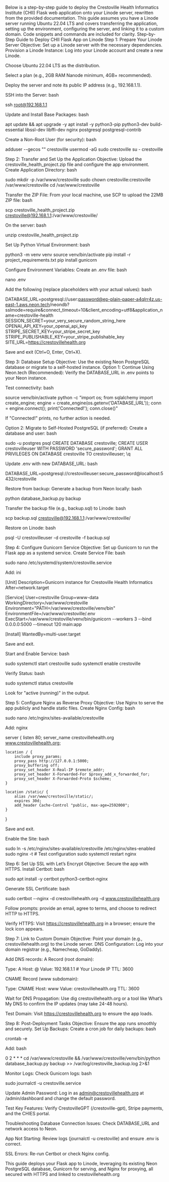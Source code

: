 Below is a step-by-step guide to deploy the Crestoville Health Informatics Institute (CHII) Flask web application onto your Linode server, rewritten from the provided documentation. This guide assumes you have a Linode server running Ubuntu 22.04 LTS and covers transferring the application, setting up the environment, configuring the server, and linking it to a custom domain. Code snippets and commands are included for clarity.
Step-by-Step Guide to Deploy CHII Flask App on Linode
Step 1: Prepare Your Linode Server
Objective: Set up a Linode server with the necessary dependencies.
Provision a Linode Instance:
Log into your Linode account and create a new Linode.

Choose Ubuntu 22.04 LTS as the distribution.

Select a plan (e.g., 2GB RAM Nanode minimum, 4GB+ recommended).

Deploy the server and note its public IP address (e.g., 192.168.1.1).

SSH into the Server:
bash

ssh root@192.168.1.1

Update and Install Base Packages:
bash

apt update && apt upgrade -y
apt install -y python3-pip python3-dev build-essential libssl-dev libffi-dev nginx postgresql postgresql-contrib

Create a Non-Root User (for security):
bash

adduser --gecos "" crestoville
usermod -aG sudo crestoville
su - crestoville

Step 2: Transfer and Set Up the Application
Objective: Upload the crestoville_health_project.zip file and configure the app environment.
Create Application Directory:
bash

sudo mkdir -p /var/www/crestoville
sudo chown crestoville:crestoville /var/www/crestoville
cd /var/www/crestoville

Transfer the ZIP File:
From your local machine, use SCP to upload the 22MB ZIP file:
bash

scp crestoville_health_project.zip crestoville@192.168.1.1:/var/www/crestoville/

On the server:
bash

unzip crestoville_health_project.zip

Set Up Python Virtual Environment:
bash

python3 -m venv venv
source venv/bin/activate
pip install -r project_requirements.txt
pip install gunicorn

Configure Environment Variables:
Create an .env file:
bash

nano .env

Add the following (replace placeholders with your actual values):
bash

DATABASE_URL=postgresql://user:password@ep-plain-paper-a4qlrr4z.us-east-1.aws.neon.tech/neondb?sslmode=require&connect_timeout=10&client_encoding=utf8&application_name=crestoville-health
SESSION_SECRET=your_very_secure_random_string_here
OPENAI_API_KEY=your_openai_api_key
STRIPE_SECRET_KEY=your_stripe_secret_key
STRIPE_PUBLISHABLE_KEY=your_stripe_publishable_key
SITE_URL=https://crestovillehealth.org

Save and exit (Ctrl+O, Enter, Ctrl+X).

Step 3: Database Setup
Objective: Use the existing Neon PostgreSQL database or migrate to a self-hosted instance.
Option 1: Continue Using Neon.tech (Recommended):
Verify the DATABASE_URL in .env points to your Neon instance.

Test connectivity:
bash

source venv/bin/activate
python -c "import os; from sqlalchemy import create_engine; engine = create_engine(os.getenv('DATABASE_URL')); conn = engine.connect(); print('Connected!'); conn.close()"

If "Connected!" prints, no further action is needed.

Option 2: Migrate to Self-Hosted PostgreSQL (if preferred):
Create a database and user:
bash

sudo -u postgres psql
CREATE DATABASE crestoville;
CREATE USER crestovilleuser WITH PASSWORD 'secure_password';
GRANT ALL PRIVILEGES ON DATABASE crestoville TO crestovilleuser;
\q

Update .env with new DATABASE_URL:
bash

DATABASE_URL=postgresql://crestovilleuser:secure_password@localhost:5432/crestoville

Restore from backup:
Generate a backup from Neon locally:
bash

python database_backup.py backup

Transfer the backup file (e.g., backup.sql) to Linode:
bash

scp backup.sql crestoville@192.168.1.1:/var/www/crestoville/

Restore on Linode:
bash

psql -U crestovilleuser -d crestoville -f backup.sql

Step 4: Configure Gunicorn Service
Objective: Set up Gunicorn to run the Flask app as a systemd service.
Create Service File:
bash

sudo nano /etc/systemd/system/crestoville.service

Add:
ini

[Unit]
Description=Gunicorn instance for Crestoville Health Informatics
After=network.target

[Service]
User=crestoville
Group=www-data
WorkingDirectory=/var/www/crestoville
Environment="PATH=/var/www/crestoville/venv/bin"
EnvironmentFile=/var/www/crestoville/.env
ExecStart=/var/www/crestoville/venv/bin/gunicorn --workers 3 --bind 0.0.0.0:5000 --timeout 120 main:app

[Install]
WantedBy=multi-user.target

Save and exit.

Start and Enable Service:
bash

sudo systemctl start crestoville
sudo systemctl enable crestoville

Verify Status:
bash

sudo systemctl status crestoville

Look for "active (running)" in the output.

Step 5: Configure Nginx as Reverse Proxy
Objective: Use Nginx to serve the app publicly and handle static files.
Create Nginx Config:
bash

sudo nano /etc/nginx/sites-available/crestoville

Add:
nginx

server {
    listen 80;
    server_name crestovillehealth.org www.crestovillehealth.org;

    location / {
        include proxy_params;
        proxy_pass http://127.0.0.1:5000;
        proxy_buffering off;
        proxy_set_header X-Real-IP $remote_addr;
        proxy_set_header X-Forwarded-For $proxy_add_x_forwarded_for;
        proxy_set_header X-Forwarded-Proto $scheme;
    }

    location /static/ {
        alias /var/www/crestoville/static/;
        expires 30d;
        add_header Cache-Control "public, max-age=2592000";
    }
}

Save and exit.

Enable the Site:
bash

sudo ln -s /etc/nginx/sites-available/crestoville /etc/nginx/sites-enabled
sudo nginx -t  # Test configuration
sudo systemctl restart nginx

Step 6: Set Up SSL with Let’s Encrypt
Objective: Secure the app with HTTPS.
Install Certbot:
bash

sudo apt install -y certbot python3-certbot-nginx

Generate SSL Certificate:
bash

sudo certbot --nginx -d crestovillehealth.org -d www.crestovillehealth.org

Follow prompts: provide an email, agree to terms, and choose to redirect HTTP to HTTPS.

Verify HTTPS:
Visit https://crestovillehealth.org in a browser; ensure the lock icon appears.

Step 7: Link to Custom Domain
Objective: Point your domain (e.g., crestovillehealth.org) to the Linode server.
DNS Configuration:
Log into your domain registrar (e.g., Namecheap, GoDaddy).

Add DNS records:
A Record (root domain):

Type: A
Host: @
Value: 192.168.1.1  # Your Linode IP
TTL: 3600

CNAME Record (www subdomain):

Type: CNAME
Host: www
Value: crestovillehealth.org
TTL: 3600

Wait for DNS Propagation:
Use dig crestovillehealth.org or a tool like What’s My DNS to confirm the IP updates (may take 24-48 hours).

Test Domain:
Visit https://crestovillehealth.org to ensure the app loads.

Step 8: Post-Deployment Tasks
Objective: Ensure the app runs smoothly and securely.
Set Up Backups:
Create a cron job for daily backups:
bash

crontab -e

Add:
bash

0 2 * * * cd /var/www/crestoville && /var/www/crestoville/venv/bin/python database_backup.py backup >> /var/log/crestoville_backup.log 2>&1

Monitor Logs:
Check Gunicorn logs:
bash

sudo journalctl -u crestoville.service

Update Admin Password:
Log in as admin@crestovillehealth.org at /admin/dashboard and change the default password.

Test Key Features:
Verify CrestovilleGPT (/crestoville-gpt), Stripe payments, and the CHIES portal.

Troubleshooting
Database Connection Issues: Check DATABASE_URL and network access to Neon.

App Not Starting: Review logs (journalctl -u crestoville) and ensure .env is correct.

SSL Errors: Re-run Certbot or check Nginx config.

This guide deploys your Flask app to Linode, leveraging its existing Neon PostgreSQL database, Gunicorn for serving, and Nginx for proxying, all secured with HTTPS and linked to crestovillehealth.org

